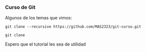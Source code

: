 ### Curso de Git 
<p>
Algunos de los temas que vimos:
</p>

```
git clone --recursive https://github.com/MAS2323/git-curso.git

git clone 
```

<p>

Espero que el tutorial les sea de utilidad 
</p>
